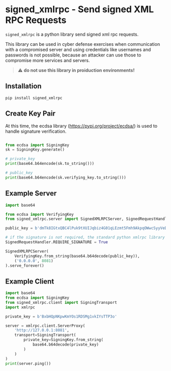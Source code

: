 # signed_xmlrpc - Send signed XML RPC Requests

`signed_xmlrpc` is a python library send signed xml rpc requests.

This library can be used in cyber defense exercises when communication with a compromised server
and using credentials like usernames and passwords is not possible, because an attacker can use those to compromise more services and servers.

> :warning: **do not use this library in proiduction environments!**

## Installation

`pip install signed_xmlrpc`

## Create Key Pair

At this time, the ecdsa library (https://pypi.org/project/ecdsa/) is used to handle signature verification.

```python

from ecdsa import SigningKey
sk = SigningKey.generate()

# private_key
print(base64.b64encode(sk.to_string()))

# public_key
print(base64.b64encode(sk.verifying_key.to_string()))

```


## Example Server

```python
import base64

from ecdsa import VerifyingKey
from signed_xmlrpc.server import SignedXMLRPCServer, SignedRequestHandler

public_key = b'dmTk8IGtxQBC4lPuk9tXUIJqbiz4G01qLEzmt5Fmh9AkpqOWwcSyyVeDczrhGWe7'

# if the signature is not required, the standard python xmlrpc library can be used as client
SignedRequestHandler.REQUIRE_SIGNATURE = True

SignedXMLRPCServer(
    VerifyingKey.from_string(base64.b64decode(public_key)),
    ('0.0.0.0', 8081)
).serve_forever()
```

## Example Client

```python
import base64
from ecdsa import SigningKey
from signed_xmlrpc.client import SigningTransport
import xmlrpc

private_key = b'BxbHQpNKpwKmYOs1RDSMg1vkIYsTTP3o'

server = xmlrpc.client.ServerProxy(
    'http://127.0.0.1:8081',
    transport=SigningTransport(
        private_key=SigningKey.from_string(
            base64.b64decode(private_key)
        )
    )
)
print(server.ping())
```
